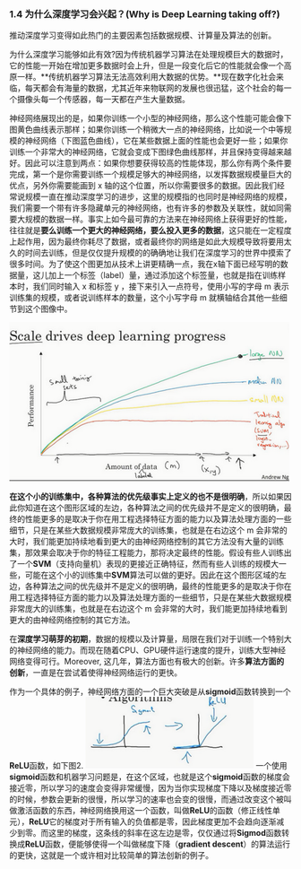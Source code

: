 ### 1.4 为什么深度学习会兴起？(Why is Deep Learning taking off?)

推动深度学习变得如此热门的主要因素包括数据规模、计算量及算法的创新。

为什么深度学习能够如此有效?因为传统机器学习算法在处理规模巨大的数据时，它的性能一开始在增加更多数据时会上升，但是一段变化后它的性能就会像一个高原一样。**传统机器学习算法无法高效利用大数据的优势。**现在数字化社会来临，每天都会有海量的数据，尤其近年来物联网的发展也很迅猛，这个社会的每一个摄像头每一个传感器，每一天都在产生大量数据。

神经网络展现出的是，如果你训练一个小型的神经网络，那么这个性能可能会像下图黄色曲线表示那样；如果你训练一个稍微大一点的神经网络，比如说一个中等规模的神经网络（下图蓝色曲线），它在某些数据上面的性能也会更好一些；如果你训练一个非常大的神经网络，它就会变成下图绿色曲线那样，并且保持变得越来越好。因此可以注意到两点：如果你想要获得较高的性能体现，那么你有两个条件要完成，第一个是你需要训练一个规模足够大的神经网络，以发挥数据规模量巨大的优点，另外你需要能画到 x 轴的这个位置，所以你需要很多的数据。因此我们经常说规模一直在推动深度学习的进步，这里的规模指的也同时是神经网络的规模，我们需要一个带有许多隐藏单元的神经网络，也有许多的参数及关联性，就如同需要大规模的数据一样。事实上如今最可靠的方法来在神经网络上获得更好的性能，往往就是**要么训练一个更大的神经网络，要么投入更多的数据**，这只能在一定程度上起作用，因为最终你耗尽了数据，或者最终你的网络是如此大规模导致将要用太久的时间去训练，但是仅仅提升规模的的确确地让我们在深度学习的世界中摸索了很多时间。为了使这个图更加从技术上讲更精确一点，我在x轴下面已经写明的数据量，这儿加上一个标签（label）量，通过添加这个标签量，也就是指在训练样本时，我们同时输入 x 和标签 y ，接下来引入一点符号，使用小写的字母 m 表示训练集的规模，或者说训练样本的数量，这个小写字母 m 就横轴结合其他一些细节到这个图像中。

![](./images/7.png)

**在这个小的训练集中，各种算法的优先级事实上定义的也不是很明确**，所以如果因此你知道在这个图形区域的左边，各种算法之间的优先级并不是定义的很明确，最终的性能更多的是取决于你在用工程选择特征方面的能力以及算法处理方面的一些细节，只是在某些大数据规模非常庞大的训练集，也就是在右边这个 m 会非常的大时，我们能更加持续地看到更大的由神经网络控制的其它方法没有大量的训练集，那效果会取决于你的特征工程能力，那将决定最终的性能。假设有些人训练出了一个**SVM**（支持向量机）表现的更接近正确特征，然而有些人训练的规模大一些，可能在这个小的训练集中**SVM**算法可以做的更好。因此在这个图形区域的左边，各种算法之间的优先级并不是定义的很明确，最终的性能更多的是取决于你在用工程选择特征方面的能力以及算法处理方面的一些细节，只是在某些大数据规模非常庞大的训练集，也就是在右边这个 m 会非常的大时，我们能更加持续地看到更大的由神经网络控制的其它方法。


在**深度学习萌芽的初期**，数据的规模以及计算量，局限在我们对于训练一个特别大的神经网络的能力。而现在随着CPU、GPU硬件运行速度的提升，训练大型神经网络变得可行。Moreover, 这几年，算法方面也有极大的创新。许多**算法方面的创新**，一直是在尝试着使得神经网络运行的更快。

作为一个具体的例子，神经网络方面的一个巨大突破是从**sigmoid**函数转换到一个**ReLU**函数，如下图2.
![](./images/8.png)
一个使用**sigmoid**函数和机器学习问题是，在这个区域，也就是这个**sigmoid**函数的梯度会接近零，所以学习的速度会变得非常缓慢，因为当你实现梯度下降以及梯度接近零的时候，参数会更新的很慢，所以学习的速率也会变的很慢，而通过改变这个被叫做激活函数的东西，神经网络换用这一个函数，叫做**ReLU**的函数（修正线性单元），**ReLU**它的梯度对于所有输入的负值都是零，因此梯度更加不会趋向逐渐减少到零。而这里的梯度，这条线的斜率在这左边是零，仅仅通过将**Sigmod**函数转换成**ReLU**函数，便能够使得一个叫做梯度下降（**gradient descent**）的算法运行的更快，这就是一个或许相对比较简单的算法创新的例子。